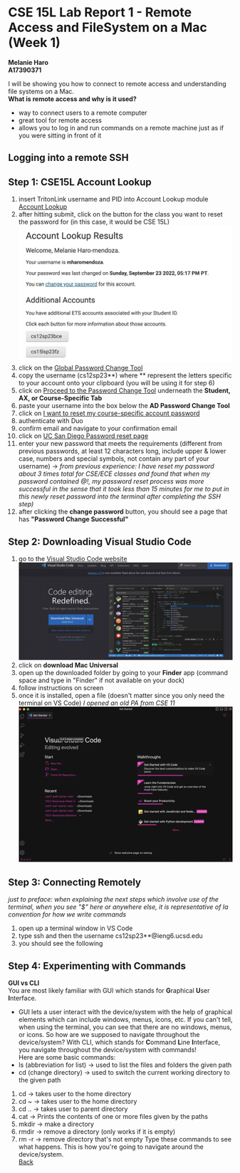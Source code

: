 # CSE 15L Lab Report 1 - Remote Access and FileSystem on a Mac (Week 1)
**Melanie Haro** <br />
**A17390371** <br />

I will be showing you how to connect to remote access and understanding file systems on a Mac. <br />
**What is remote access and why is it used?**
- way to connect users to a remote computer 
- great tool for remote access
- allows you to log in and run commands on a remote machine just as if you were sitting in front of it 
## Logging into a remote SSH
## Step 1: CSE15L Account Lookup
1. insert TritonLink username and PID into Account Lookup module [Account Lookup](https://sdacs.ucsd.edu/~icc/index.php)
2. after hitting submit, click on the button for the class you want to reset the password for (in this case, it would be CSE 15L)
![Image](0511F1F1-F9A7-4EFC-86A8-52D04B88483D.jpeg)
3. click on the [Global Password Change Tool](https://sdacs.ucsd.edu/~icc/password.php)
4. copy the username (cs12sp23**) where ** represent the letters specific to your account onto your clipboard (you will be using it for step 6)
5. click on [Proceed to the Password Change Tool](https://password.ucsd.edu/GetUser.aspx) underneath the **Student, AX, or Course-Specific Tab**
6. paste your username into the box below the **AD Password Change Tool**
7. click on [I want to reset my course-specific account password](https://password.ucsd.edu/GetUser.aspx#:~:text=I%20want%20to%20reset%20my%20course%2Dspecific%20account%20password)
9. authenticate with Duo
10. confirm email and navigate to your confirmation email
11. click on [UC San Diego Password reset page](https://password.ucsd.edu/secure/newadpass.aspx?token=5467deaf-1668-475b-a27a-d0d4b113f1a9%5c17572)
12. enter your new password that meets the requirements (different from previous passwords, at least 12 characters long, include upper & lower case, numbers and special symbols, not contain any part of your username) → *from previous experience: I have reset my password about 3 times total for CSE/ECE classes and found that when my password contained @!, my password reset process was more successful in the sense that it took less than 15 minutes for me to put in this newly reset password into the terminal after completing the SSH step)*
13. after clicking the **change password** button, you should see a page that has **"Password Change Successful"**
## Step 2: Downloading Visual Studio Code
1. go to the [Visual Studio Code website](https://code.visualstudio.com/)
![Image](CD8DDDF2-AAAF-49F3-B8FE-DE720D66EA16.jpeg)
2. click on **download Mac Universal**
3. open up the downloaded folder by going to your **Finder** app (command space and type in "Finder" if not available on your dock)
4. follow instructions on screen 
5. once it is installed, open a file (doesn't matter since you only need the terminal on VS Code) *I opened an old PA from CSE 11*
![Image](D1D504BF-7828-4446-AC95-903087232EE5.jpeg)
## Step 3: Connecting Remotely
*just to preface: when explaining the next steps which involve use of the terminal, when you see "$" here or anywhere else, it is representative of Ia convention for how we write commands* <br />
1. open up a terminal window in VS Code
2. type ssh and then the username cs12sp23**@ieng6.ucsd.edu
3. you should see the following <br />

## Step 4: Experimenting with Commands
**GUI vs CLI** <br />
You are most likely familiar with GUI which stands for **G**raphical **U**ser **I**nterface.
- GUI lets a user interact with the device/system with the help of graphical elements which can include windows, menus, icons, etc.
If you can't tell, when using the terminal, you can see that there are no windows, menus, or icons. So how are we supposed to navigate throughout the device/system? With CLI, which stands for **C**ommand **L**ine **I**nterface, you navigate throughout the device/system with commands! <br />
Here are some basic commands: <br />
- ls (abbreviation for list) → used to list the files and folders the given path
- cd (change directory) → used to switch the current working directory to the given path
1. cd → takes user to the home directory
2. cd ~ → takes user to the home directory
3. cd .. → takes user to parent directory
4. cat → Prints the contents of one or more files given by the paths
5. mkdir → make a directory 
6. rmdir → remove a directory (only works if it is empty)
7. rm -r → remove directory that's not empty
Type these commands to see what happens. This is how you're going to navigate around the device/system. <br /> 
[Back](https://melanieharo22.github.io/cse15l-lab-reports/)
